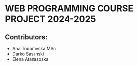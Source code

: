 
# WEB PROGRAMMING COURSE PROJECT 2024-2025


## Contributors:
- Ana Todorovska MSc
- Darko Sasanski
- Elena Atanasoska


